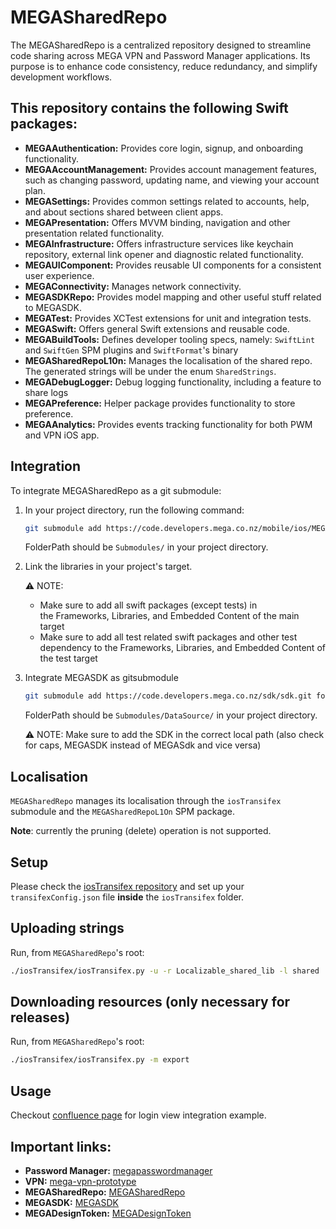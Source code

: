 # MEGASharedRepo

The MEGASharedRepo is a centralized repository designed to streamline code sharing across MEGA VPN and Password Manager applications. Its purpose is to enhance code consistency, reduce redundancy, and simplify development workflows.

## This repository contains the following Swift packages:

- **MEGAAuthentication:** Provides core login, signup, and onboarding functionality.
- **MEGAAccountManagement:** Provides account management features, such as changing password, updating name, and viewing your account plan.    
- **MEGASettings:** Provides common settings related to accounts, help, and about sections shared between client apps.
- **MEGAPresentation:** Offers MVVM binding, navigation and other presentation related functionality.
- **MEGAInfrastructure:** Offers infrastructure services like keychain repository, external link opener and diagnostic related functionality.
- **MEGAUIComponent:** Provides reusable UI components for a consistent user experience.
- **MEGAConnectivity:** Manages network connectivity.
- **MEGASDKRepo:** Provides model mapping and other useful stuff related to MEGASDK.
- **MEGATest:** Provides XCTest extensions for unit and integration tests.
- **MEGASwift:** Offers general Swift extensions and reusable code.
- **MEGABuildTools:** Defines developer tooling specs, namely: `SwiftLint` and `SwiftGen` SPM plugins and `SwiftFormat`'s binary
- **MEGASharedRepoL10n:** Manages the localisation of the shared repo. The generated strings will be under the enum `SharedStrings`.
- **MEGADebugLogger:** Debug logging functionality, including a feature to share logs
- **MEGAPreference:** Helper package provides functionality to store preference.
- **MEGAAnalytics:** Provides events tracking functionality for both PWM and VPN iOS app.

## Integration

To integrate MEGASharedRepo as a git submodule:

1. In your project directory, run the following command:

    ``` bash
    git submodule add https://code.developers.mega.co.nz/mobile/ios/MEGASharedRepo.git folderPath
    ```
        
    FolderPath should be `Submodules/` in your project directory.

2. Link the libraries in your project's target.
    
    ⚠️ NOTE:
    - Make sure to add all swift packages (except tests) in the Frameworks, Libraries, and Embedded Content of the main target
    - Make sure to add all test related swift packages and other test dependency to the Frameworks, Libraries, and Embedded Content of the test target

3. Integrate MEGASDK as gitsubmodule

    ``` bash
    git submodule add https://code.developers.mega.co.nz/sdk/sdk.git folderPath
    ```
        
    FolderPath should be `Submodules/DataSource/` in your project directory.
        
    ⚠️ NOTE: Make sure to add the SDK in the correct local path (also check for caps, MEGASDK instead of MEGASdk and vice versa)
    
## Localisation

`MEGASharedRepo` manages its localisation through the `iosTransifex` submodule and the `MEGASharedRepoL1On` SPM package.

**Note**: currently the pruning (delete) operation is not supported.

## Setup

Please check the [iosTransifex repository](https://code.developers.mega.co.nz/mobile/ios/iosTransifex) and set up your `transifexConfig.json` file
**inside** the `iosTransifex` folder.

## Uploading strings

Run, from `MEGASharedRepo`'s root:

```bash
./iosTransifex/iosTransifex.py -u -r Localizable_shared_lib -l shared
```

## Downloading resources (only necessary for releases)

Run, from `MEGASharedRepo`'s root:

```bash
./iosTransifex/iosTransifex.py -m export
```

## Usage

Checkout [confluence page](https://confluence.developers.mega.co.nz/display/MOB/MEGASharedRepo) for login view integration example.

## Important links:

- **Password Manager:** [megapasswordmanager](https://code.developers.mega.co.nz/mobile/ios/megapasswordmanager)
- **VPN:** [mega-vpn-prototype](https://code.developers.mega.co.nz/mobile/ios/mega-vpn-prototype)
- **MEGASharedRepo:** [MEGASharedRepo](https://code.developers.mega.co.nz/mobile/ios/MEGASharedRepo)
- **MEGASDK:** [MEGASDK](https://code.developers.mega.co.nz/sdk/sdk)
- **MEGADesignToken:** [MEGADesignToken](https://github.com/meganz/MEGADesignToken)
